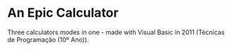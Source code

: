# An Epic Calculator
Three calculators modes in one - made with Visual Basic in 2011 (Técnicas de Programação (10º Ano)).
